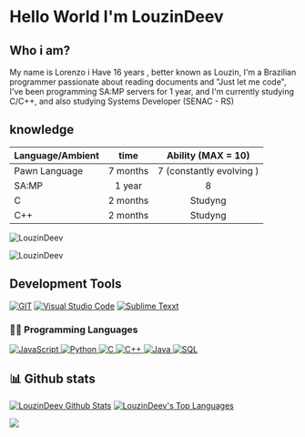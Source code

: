 <h1> Hello World I'm LouzinDeev </h1>

##  Who i am?

 My name is Lorenzo i Have 16 years , better known as Louzin, I'm a Brazilian programmer passionate about reading documents and "Just let me code", I've been programming SA:MP servers for 1 year, and I'm currently studying C/C++, and also studying Systems Developer (SENAC - RS)

## knowledge

| Language/Ambient | time  | Ability (MAX = 10)             |
| -----------------| :----:| :-----:                        |
| Pawn Language    | 7 months| 7   (constantly evolving )   |
| SA:MP            | 1 year  | 8                            |
| C                | 2 months| Studyng                      |
| C++              | 2 months| Studyng                      |

<p align="left"> <img src="https://komarev.com/ghpvc/?username=LouzinDeev&label=Profile%20views&color=919191&style=flat-square" alt="LouzinDeev" /> </p>
<p><img align="center" src="https://github-readme-streak-stats.herokuapp.com/?user=LouzinDeev&theme=dark" alt="LouzinDeev" /></p>


<h2>Development Tools</h2> 

<p>
    <a href="#">
        <img alt="GIT"
             src="https://img.shields.io/badge/Git-F05032?style=for-the-badge&logo=git&logoColor=white"></a>
    <a href="#">
        <img alt="Visual Studio Code"
             src="https://img.shields.io/badge/Visual_Studio_Code-0078D4?style=for-the-badge&logo=visual%20studio%20code&logoColor=white"></a>
    <a href="#">
        <img alt="Sublime Texxt"
             src="https://img.shields.io/badge/sublime_text-%23575757.svg?&style=for-the-badge&logo=sublime-text&logoColor=important"></a>
</p>

### 👨‍💻 Programming Languages

<p>
    <a href="#">
        <img alt="JavaScript"
             src="https://img.shields.io/badge/JavaScript-323330?style=for-the-badge&logo=javascript&logoColor=F7DF1E" />
	</a>
    <a href="#">
        <img alt="Python"
             src="https://img.shields.io/badge/Python-3776AB?style=for-the-badge&logo=python&logoColor=white" />
	</a>
    <a href="#">
        <img alt="C"
             src="https://img.shields.io/badge/c-%2300599C.svg?style=for-the-badge&logo=c&logoColor=white" />
	</a>
    <a href="#">
        <img alt="C++"
             src="https://img.shields.io/badge/c++-%2300599C.svg?style=for-the-badge&logo=c%2B%2B&logoColor=white" />
	</a>
    <a href="#">
        <img alt="Java"
             src="https://img.shields.io/badge/Java-ED8B00?style=for-the-badge&logo=java&logoColor=white" />
	</a>
    <a href="#">
        <img alt="SQL"
             src="https://img.shields.io/badge/SQL%20-%23025E8C.svg?style=for-the-badge&logo=amazon-dynamodb&logoColor=white" />
	</a>
</p>


## 📊 Github stats
<p>
    <a align="center" href="https://github-readme-stats.vercel.app/api?username=LouzinDeev&show_icons=true&count_private=true&theme=react&hide_border=true&bg_color=1F222E&title_color=F85D7F&icon_color=F8D866"><img alt="LouzinDeev Github Stats"
                    src="https://github-readme-stats.vercel.app/api?username=LouzinDeev&show_icons=true&count_private=true&theme=react&hide_border=true&bg_color=1F222E&title_color=0000FF&icon_color=F8D866" /></a>
  <a align="center" href="https://github-readme-stats.vercel.app/api/top-langs/?username=LouzinDeev&langs_count=8&layout=compact&theme=react&hide_border=true&bg_color=1F222E&title_color=F85D7F&icon_color=F8D866">
    <img alt="LouzinDeev's Top Languages" src="https://github-readme-stats.vercel.app/api/top-langs/?username=LouzinDeev&langs_count=8&layout=compact&theme=react&hide_border=true&bg_color=1F222E&title_color=0000FF&icon_color=F8D866" /></a>
</p>

<p>
  <a align="center" href="#">
    <img src="https://github-profile-trophy.vercel.app/?username=LouzinDeev&theme=monokai&column=8&no-frame=true&no-bg=true">
  </a>
</p>

